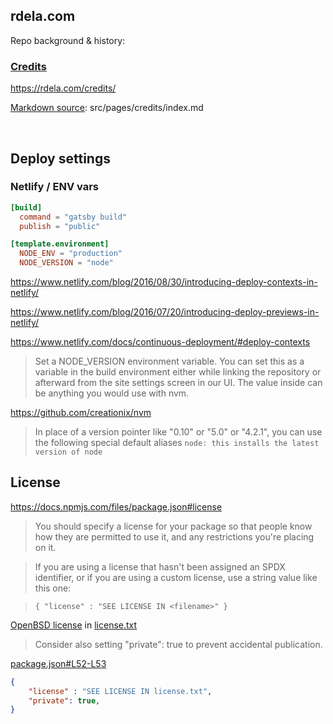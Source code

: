 ## rdela.com

Repo background & history:

### [Credits](https://rdela.com/credits/)
<https://rdela.com/credits/>

[Markdown source](src/pages/credits/index.md): src/pages/credits/index.md


&nbsp;


## Deploy settings

### Netlify / ENV vars

```toml
[build]
  command = "gatsby build"
  publish = "public"

[template.environment]
  NODE_ENV = "production"
  NODE_VERSION = "node"
```


https://www.netlify.com/blog/2016/08/30/introducing-deploy-contexts-in-netlify/


https://www.netlify.com/blog/2016/07/20/introducing-deploy-previews-in-netlify/


https://www.netlify.com/docs/continuous-deployment/#deploy-contexts

> Set a NODE_VERSION environment variable.
> You can set this as a variable in the build environment either
while linking the repository or afterward from the site settings screen
in our UI. The value inside can be anything you would use with nvm.


https://github.com/creationix/nvm

> In place of a version pointer like "0.10" or "5.0" or "4.2.1",
you can use the following special default aliases
> `node: this installs the latest version of node`


## License

https://docs.npmjs.com/files/package.json#license

> You should specify a license for your package so that people know how they are permitted to use it, and any restrictions you're placing on it.

> If you are using a license that hasn't been assigned an SPDX identifier, or if you are using a custom license, use a string value like this one:

> `{ "license" : "SEE LICENSE IN <filename>" }`


[OpenBSD license](https://en.wikipedia.org/wiki/ISC_license#OpenBSD_license)
in [license.txt](license.txt)


> Consider also setting "private": true to prevent accidental publication.

[package.json#L52-L53](package.json#L52-L53)

```json
{
	"license" : "SEE LICENSE IN license.txt",
	"private": true,
}
```

